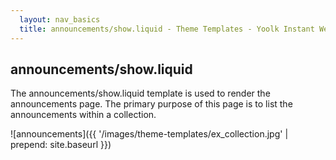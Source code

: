 ```yaml
---
  layout: nav_basics
  title: announcements/show.liquid - Theme Templates - Yoolk Instant Website Themes
---
```


<h2 class="section-title">announcements/show.liquid</h2>

The announcements/show.liquid template is used to render the announcements page. The primary purpose of this page is to list the announcements within a collection.

![announcements]({{ '/images/theme-templates/ex_collection.jpg' | prepend: site.baseurl }})
